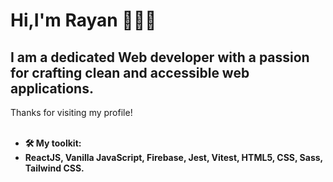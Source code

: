 # Hi,I'm Rayan 👋👨‍💻 #

 I am a dedicated Web developer with a passion for crafting clean and accessible web applications. 
------
Thanks for visiting my profile!<br />
<br />
 * **🛠 My toolkit:**<br />
 * **ReactJS, Vanilla JavaScript, Firebase, Jest, Vitest, HTML5, CSS, Sass, Tailwind CSS.**<br />



<!--
**rayanmishra/rayanmishra** is a ✨ _special_ ✨ repository because its `README.md` (this file) appears on your GitHub profile.

Here are some ideas to get you started:

- 🔭 I’m currently working on ...
- 🌱 I’m currently learning ...
- 👯 I’m looking to collaborate on ...
- 🤔 I’m looking for help with ...
- 💬 Ask me about ...
- 📫 How to reach me: ...
- 😄 Pronouns: ...
- ⚡ Fun fact: ...
 * **🛠 My toolkit: ReactJS, Vanilla JavaScript, Firebase, Jest, Vitest, HTML5, CSS, Sass, Tailwind CSS.**<br />
 * **📕 Currently learning: NodeJS, MongoDB**<br />
-->
